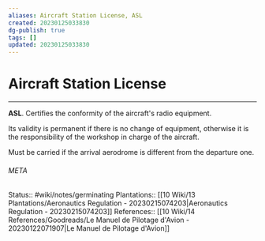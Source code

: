 ```yaml
---
aliases: Aircraft Station License, ASL
created: 20230125033830
dg-publish: true
tags: []
updated: 20230125033830
---
```

# Aircraft Station License
---
**ASL**. Certifies the conformity of the aircraft's radio equipment. 

Its validity is permanent if there is no change of equipment, otherwise it is the responsibility of the workshop in charge of the aircraft.

Must be carried if the arrival aerodrome is different from the departure one.




###### META
Status:: #wiki/notes/germinating 
Plantations:: [[10 Wiki/13 Plantations/Aeronautics Regulation - 20230215074203\|Aeronautics Regulation - 20230215074203]]
References:: [[10 Wiki/14 References/Goodreads/Le Manuel de Pilotage d'Avion - 20230122071907\|Le Manuel de Pilotage d'Avion]]
